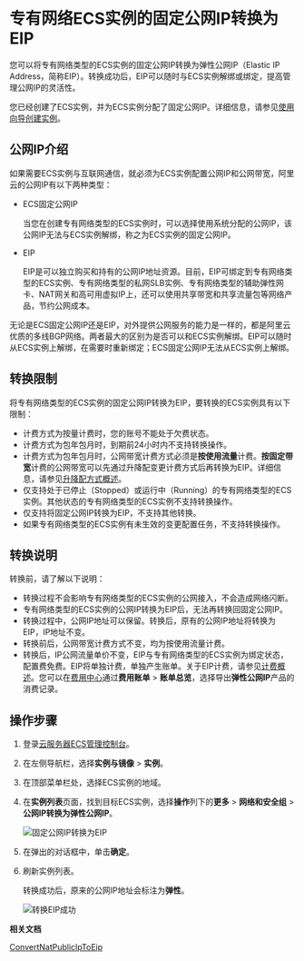 # 专有网络ECS实例的固定公网IP转换为EIP

您可以将专有网络类型的ECS实例的固定公网IP转换为弹性公网IP（Elastic IP Address，简称EIP）。转换成功后，EIP可以随时与ECS实例解绑或绑定，提高管理公网IP的灵活性。

您已经创建了ECS实例，并为ECS实例分配了固定公网IP。详细信息，请参见[使用向导创建实例](/cn.zh-CN/实例/创建实例/使用向导创建实例.md)。

## 公网IP介绍

如果需要ECS实例与互联网通信，就必须为ECS实例配置公网IP和公网带宽，阿里云的公网IP有以下两种类型：

-   ECS固定公网IP

    当您在创建专有网络类型的ECS实例时，可以选择使用系统分配的公网IP，该公网IP无法与ECS实例解绑，称之为ECS实例的固定公网IP。

-   EIP

    EIP是可以独立购买和持有的公网IP地址资源。目前，EIP可绑定到专有网络类型的ECS实例、专有网络类型的私网SLB实例、专有网络类型的辅助弹性网卡、NAT网关和高可用虚拟IP上，还可以使用共享带宽和共享流量包等网络产品，节约公网成本。


无论是ECS固定公网IP还是EIP，对外提供公网服务的能力是一样的，都是阿里云优质的多线BGP网络。两者最大的区别为是否可以和ECS实例解绑。EIP可以随时从ECS实例上解绑，在需要时重新绑定；ECS固定公网IP无法从ECS实例上解绑。

## 转换限制

将专有网络类型的ECS实例的固定公网IP转换为EIP，要转换的ECS实例具有以下限制：

-   计费方式为按量计费时，您的账号不能处于欠费状态。
-   计费方式为包年包月时，到期前24小时内不支持转换操作。
-   计费方式为包年包月时，公网带宽计费方式必须是**按使用流量**计费。**按固定带宽**计费的公网带宽可以先通过升降配变更计费方式后再转换为EIP。详细信息，请参见[升降配方式概述](/cn.zh-CN/实例/升降配实例/升降配方式概述.md)。
-   仅支持处于已停止（Stopped）或运行中（Running）的专有网络类型的ECS实例。其他状态的专有网络类型的ECS实例不支持转换操作。
-   仅支持将固定公网IP转换为EIP，不支持其他转换。
-   如果专有网络类型的ECS实例有未生效的变更配置任务，不支持转换操作。

## 转换说明

转换前，请了解以下说明：

-   转换过程不会影响专有网络类型的ECS实例的公网接入，不会造成网络闪断。
-   专有网络类型的ECS实例的公网IP转换为EIP后，无法再转换回固定公网IP。
-   转换过程中，公网IP地址可以保留。转换后，原有的公网IP地址将转换为EIP，IP地址不变。
-   转换前后，公网带宽计费方式不变，均为按使用流量计费。
-   转换后，IP公网流量单价不变，EIP与专有网络类型的ECS实例为绑定状态，配置费免费。EIP将单独计费，单独产生账单。关于EIP计费，请参见[计费概述](/cn.zh-CN/产品计费/计费概述.md)。您可以在[费用中心](https://usercenter2.aliyun.com/home)通过**费用账单** \> **账单总览**，选择导出**弹性公网IP**产品的消费记录。

## 操作步骤

1.  登录[云服务器ECS管理控制台](https://ecs.console.aliyun.com/#/home)。

2.  在左侧导航栏，选择**实例与镜像** \> **实例**。

3.  在顶部菜单栏处，选择ECS实例的地域。

4.  在**实例列表**页面，找到目标ECS实例，选择**操作**列下的**更多** \> **网络和安全组** \> **公网IP转换为弹性公网IP**。

    ![固定公网IP转换为EIP](https://static-aliyun-doc.oss-accelerate.aliyuncs.com/assets/img/zh-CN/7222869161/p88779.png)

5.  在弹出的对话框中，单击**确定**。

6.  刷新实例列表。

    转换成功后，原来的公网IP地址会标注为**弹性**。

    ![转换EIP成功](https://static-aliyun-doc.oss-accelerate.aliyuncs.com/assets/img/zh-CN/7222869161/p88777.png)


**相关文档**  


[ConvertNatPublicIpToEip](/cn.zh-CN/API参考/网络/ConvertNatPublicIpToEip.md)

